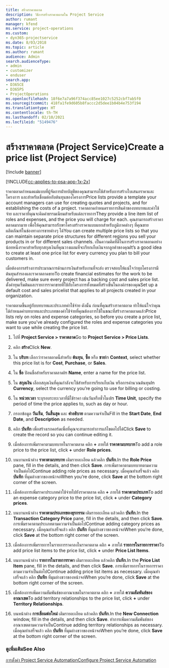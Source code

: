```yaml
---
title: สร้างราคาตลาด
description: วิธีการสร้างราคาตลาดใน Project Service
author: rumant
manager: kfend
ms.service: project-operations
ms.custom:
- dyn365-projectservice
ms.date: 8/03/2018
ms.topic: article
ms.author: rumant
audience: Admin
search.audienceType:
- admin
- customizer
- enduser
search.app:
- D365CE
- D365PS
- ProjectOperations
ms.openlocfilehash: 18f6e7a7a96f374acc85ee1027c5252cbf7ab5f0
ms.sourcegitcommit: 418fa1fe9d605b8faccc2d5dee1b04b4e753f194
ms.translationtype: HT
ms.contentlocale: th-TH
ms.lasthandoff: 02/10/2021
ms.locfileid: "5149476"
---
```

# <a name="create-a-price-list-project-service"></a><span data-ttu-id="dd4a8-103">สร้างราคาตลาด (Project Service)</span><span class="sxs-lookup"><span data-stu-id="dd4a8-103">Create a price list (Project Service)</span></span>

[!include [banner](../includes/psa-now-project-operations.md)]

[!INCLUDE[cc-applies-to-psa-app-1x-2x](../includes/cc-applies-to-psa-app-1x-2x.md)]

<span data-ttu-id="dd4a8-104">ราคาตลาดกำหนดแม่แบบที่ผู้จัดการฝ่ายบัญชีของคุณสามารถใช้สำหรับการสร้างใบเสนอราคาและโครงการ และสำหรับเชื่อมต่อกับต้นทุนของโครงการ</span><span class="sxs-lookup"><span data-stu-id="dd4a8-104">Price lists provide a template your account managers can use for creating quotes and projects, and for establishing the costs of a project.</span></span> <span data-ttu-id="dd4a8-105">ราคาตลาดกำหนดรายการสินค้าของบทบาทและค่าใช้จ่าย และราคาที่คุณจะคิดค่าธรรมเนียมสำหรับแต่ละรายการ</span><span class="sxs-lookup"><span data-stu-id="dd4a8-105">They provide a line item list of roles and expenses, and the price you will charge for each.</span></span> <span data-ttu-id="dd4a8-106">คุณสามารถสร้างราคาตลาดมากมาย เพื่อให้คุณสามารถรักษาโครงสร้างราคาแบบแยกสำหรับภูมิภาคต่างๆ ที่คุณขายผลิตภัณฑ์ในช่องทางการขายต่างๆ ได้</span><span class="sxs-lookup"><span data-stu-id="dd4a8-106">You can create multiple price lists so that you can maintain separate price structures for different regions you sell your products in or for different sales channels.</span></span> <span data-ttu-id="dd4a8-107">เป็นความคิดที่ดีในการสร้างราคาตลาดอย่างน้อยหนึ่งราคาสำหรับทุกสกุลเงินที่คุณวางแผนที่จะเรียกเก็บเงินจากลูกค้าของคุณ</span><span class="sxs-lookup"><span data-stu-id="dd4a8-107">It’s a good idea to create at least one price list for every currency you plan to bill your customers in.</span></span>  
  
<span data-ttu-id="dd4a8-108">เมื่อต้องการสร้างการประมาณการด้านการเงินสำหรับงานที่จะส่ง ตรวจสอบให้แน่ใจว่าทุกโครงการมีต้นทุนสำรองและราคาตลาดขาย</span><span class="sxs-lookup"><span data-stu-id="dd4a8-108">To create financial estimates for the work to be delivered, make sure every project has a backing cost and sales price list.</span></span> <span data-ttu-id="dd4a8-109">ตั้งค่าทุนเริ่มต้นและรายการราคาขายที่ใช้กับโครงการทั้งหมดที่สร้างขึ้นในองค์กรของคุณ</span><span class="sxs-lookup"><span data-stu-id="dd4a8-109">Set up a default cost and sales pricelist that applies to all projects created in your organization.</span></span>  
  
<span data-ttu-id="dd4a8-110">ราคาตลาดขึ้นอยู่กับบทบาทและประเภทค่าใช้จ่าย ดังนั้น ก่อนที่คุณสร้างราคาตลาด ทำให้แน่ใจว่าคุณได้กำหนดค่าบทบาทและประเภทของค่าใช้จ่ายที่คุณต้องการใช้ในขณะที่สร้างราคาตลาดแล้ว</span><span class="sxs-lookup"><span data-stu-id="dd4a8-110">Price lists rely on roles and expense categories, so before you create a price list, make sure you’ve already configured the roles and expense categories you want to use while creating the price list.</span></span>  
  
1.  <span data-ttu-id="dd4a8-111">ไปที่ **Project Service > ราคาตลาด**</span><span class="sxs-lookup"><span data-stu-id="dd4a8-111">Go to **Project Service > Price Lists**.</span></span>  
  
2.  <span data-ttu-id="dd4a8-112">คลิก **สร้าง**</span><span class="sxs-lookup"><span data-stu-id="dd4a8-112">Click **New**.</span></span>  
  
3.  <span data-ttu-id="dd4a8-113">ใน **บริบท** เลือกว่าราคาตลาดนี้สำหรับ **ต้นทุน**, **ซื้อ** หรือ **ขาย**</span><span class="sxs-lookup"><span data-stu-id="dd4a8-113">In **Context**, select whether this price list is for **Cost**, **Purchase**, or **Sales**.</span></span>  
  
4.  <span data-ttu-id="dd4a8-114">ใน **ชื่อ** ป้อนชื่อสำหรับราคาตลาด</span><span class="sxs-lookup"><span data-stu-id="dd4a8-114">In **Name**, enter a name for the price list.</span></span>  
  
5.  <span data-ttu-id="dd4a8-115">ใน **สกุลเงิน** เลือกสกุลเงินที่คุณกำลังจะใช้สำหรับการเรียกเก็บเงิน หรือการคำนวณต้นทุน</span><span class="sxs-lookup"><span data-stu-id="dd4a8-115">In **Currency**, select the currency you’re going to use for billing or costing.</span></span>  
  
6.  <span data-ttu-id="dd4a8-116">ใน **หน่วยเวลา** ระบุรอบระยะเวลาที่มีใช้ราคา เช่นวันหรือชั่วโมง</span><span class="sxs-lookup"><span data-stu-id="dd4a8-116">In **Time Unit**, specify the period of time the price applies to, such as day or hour.</span></span>  
  
7.  <span data-ttu-id="dd4a8-117">กรอกข้อมูล **วันเริ่ม**, **วันสิ้นสุด** และ **คำอธิบาย** ตามความจำเป็น</span><span class="sxs-lookup"><span data-stu-id="dd4a8-117">Fill in the **Start Date**, **End Date**, and **Description** as needed.</span></span>  
  
8.  <span data-ttu-id="dd4a8-118">คลิก **บันทึก** เพื่อสร้างเรกคอร์ดเพื่อที่คุณจะสามารถทำการแก้ไขตอไปได้</span><span class="sxs-lookup"><span data-stu-id="dd4a8-118">Click **Save** to create the record so you can continue editing it.</span></span>  
  
9. <span data-ttu-id="dd4a8-119">เมื่อต้องการเพิ่มราคาตามบทบาทในราคาตลาด คลิก **+**  ภายใต้ **ราคาตามบทบาท**</span><span class="sxs-lookup"><span data-stu-id="dd4a8-119">To add a role price to the price list, click **+** under **Role prices**.</span></span>  
  
10. <span data-ttu-id="dd4a8-120">บนบานหน้าต่าง **ราคาตามบทบาท** เติมรายละเอียด แล้วคลิก **บันทึก**.</span><span class="sxs-lookup"><span data-stu-id="dd4a8-120">In the **Role Price** pane, fill in the details, and then click **Save**.</span></span> <span data-ttu-id="dd4a8-121">การเพิ่มราคาตามบทบาทตามความจำเป็นต่อไป</span><span class="sxs-lookup"><span data-stu-id="dd4a8-121">Continue adding role prices as necessary.</span></span> <span data-ttu-id="dd4a8-122">เมื่อคุณทำเสร็จแล้ว คลิก **บันทึก** ที่มุมล่างขวาของหน้าจอ</span><span class="sxs-lookup"><span data-stu-id="dd4a8-122">When you’re done, click **Save** at the bottom right corner of the screen.</span></span>  
  
11. <span data-ttu-id="dd4a8-123">เมื่อต้องการเพิ่มราคาประเภทค่าใช้จ่ายไปยังราคาตลาด คลิก **+** ภายใต้ **ราคาตามประเภท**</span><span class="sxs-lookup"><span data-stu-id="dd4a8-123">To add an expense category price to the price list, click **+** under **Category prices**.</span></span>  
  
12. <span data-ttu-id="dd4a8-124">บนบานหน้าต่าง **ราคาตามประเภทของธุรกรรม** เติมรายละเอียด แล้วคลิก **บันทึก**.</span><span class="sxs-lookup"><span data-stu-id="dd4a8-124">In the **Transaction Category Price** pane, fill in the details, and then click **Save**.</span></span> <span data-ttu-id="dd4a8-125">การเพิ่มราคาตามประเภทตามความจำเป็นต่อไป</span><span class="sxs-lookup"><span data-stu-id="dd4a8-125">Continue adding category prices as necessary.</span></span> <span data-ttu-id="dd4a8-126">เมื่อคุณทำเสร็จแล้ว คลิก **บันทึก** ที่มุมล่างขวาของหน้าจอ</span><span class="sxs-lookup"><span data-stu-id="dd4a8-126">When you’re done, click **Save** at the bottom right corner of the screen.</span></span>  
  
13. <span data-ttu-id="dd4a8-127">เมื่อต้องการเพิ่มรายการในรายการราคาลงในราคาตลาด คลิก **+** ภายใต้ **รายการในรายการราคา**</span><span class="sxs-lookup"><span data-stu-id="dd4a8-127">To add price list items to the price list, click **+** under **Price List Items**.</span></span>  
  
14. <span data-ttu-id="dd4a8-128">บนบานหน้าต่าง **รายการในรายการราคา** เติมรายละเอียด แล้วคลิก **บันทึก**.</span><span class="sxs-lookup"><span data-stu-id="dd4a8-128">In the **Price List Item** pane, fill in the details, and then click **Save**.</span></span> <span data-ttu-id="dd4a8-129">การเพิ่มรายการในรายการราคาตามความจำเป็นต่อไป</span><span class="sxs-lookup"><span data-stu-id="dd4a8-129">Continue adding price list items as necessary.</span></span> <span data-ttu-id="dd4a8-130">เมื่อคุณทำเสร็จแล้ว คลิก **บันทึก** ที่มุมล่างขวาของหน้าจอ</span><span class="sxs-lookup"><span data-stu-id="dd4a8-130">When you’re done, click **Save** at the bottom right corner of the screen.</span></span>  
  
15. <span data-ttu-id="dd4a8-131">เมื่อต้องการเพิ่มความสัมพันธ์ของอาณาเขตในราคาตลาด คลิก **+** ภายใต้ **ความสัมพันธ์ของอาณาเขต**</span><span class="sxs-lookup"><span data-stu-id="dd4a8-131">To add territory relationships to the price list, click **+** under **Territory Relationships**.</span></span>  
  
16. <span data-ttu-id="dd4a8-132">บนหน้าต่าง **การเชื่อมต่อใหม่** เติมรายละเอียด แล้วคลิก **บันทึก**.</span><span class="sxs-lookup"><span data-stu-id="dd4a8-132">In the **New Connection** window, fill in the details, and then click **Save**.</span></span> <span data-ttu-id="dd4a8-133">ทำการเพิ่มความสัมพันธ์ของอาณาเขตตามความจำเป็น</span><span class="sxs-lookup"><span data-stu-id="dd4a8-133">Continue adding territory relationships as necessary.</span></span> <span data-ttu-id="dd4a8-134">เมื่อคุณทำเสร็จแล้ว คลิก **บันทึก** ที่มุมล่างขวาของหน้าจอ</span><span class="sxs-lookup"><span data-stu-id="dd4a8-134">When you’re done, click **Save** at the bottom right corner of the screen.</span></span>  
  
### <a name="see-also"></a><span data-ttu-id="dd4a8-135">ดูเพิ่มเติม</span><span class="sxs-lookup"><span data-stu-id="dd4a8-135">See Also</span></span>  
 [<span data-ttu-id="dd4a8-136">การตั้งค่า Project Service Automation</span><span class="sxs-lookup"><span data-stu-id="dd4a8-136">Configure Project Service Automation</span></span>](../psa/configure.md)
